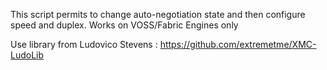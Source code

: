 This script permits to change auto-negotiation state and then configure speed and duplex.
Works on VOSS/Fabric Engines only

Use library from Ludovico Stevens :
https://github.com/extremetme/XMC-LudoLib
